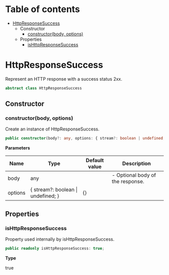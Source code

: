 # Table of contents

* [HttpResponseSuccess][ClassDeclaration-5]
    * Constructor
        * [constructor(body, options)][Constructor-5]
    * Properties
        * [isHttpResponseSuccess][PropertyDeclaration-9]

# HttpResponseSuccess

Represent an HTTP response with a success status 2xx.

```typescript
abstract class HttpResponseSuccess
```
## Constructor

### constructor(body, options)

Create an instance of HttpResponseSuccess.

```typescript
public constructor(body?: any, options: { stream?: boolean | undefined; } = {});
```

**Parameters**

| Name    | Type                                   | Default value | Description                      |
| ------- | -------------------------------------- | ------------- | -------------------------------- |
| body    | any                                    |               | - Optional body of the response. |
| options | { stream?: boolean &#124; undefined; } | {}            |                                  |

## Properties

### isHttpResponseSuccess

Property used internally by isHttpResponseSuccess.

```typescript
public readonly isHttpResponseSuccess: true;
```

**Type**

true

[ClassDeclaration-5]: httpresponsesuccess.md#httpresponsesuccess
[Constructor-5]: httpresponsesuccess.md#constructorbody-options
[PropertyDeclaration-9]: httpresponsesuccess.md#ishttpresponsesuccess